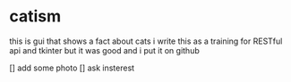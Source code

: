 # catism
this is gui that shows a fact about cats 
i write this as a training for RESTful api and tkinter but it was good and i put it on github





[] add some photo
[] ask insterest